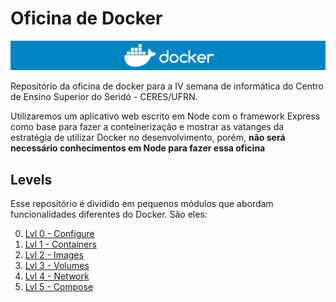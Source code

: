 # Oficina de Docker

![Banner Docker](./assets/docker-banner.jpg)

Repositório da oficina de docker para a IV semana de informática do Centro de Ensino Superior do Seridó - CERES/UFRN.


Utilizaremos um aplicativo web escrito em Node com o framework Express como base para fazer a conteinerização e mostrar as vatanges da estratégia de utilizar Docker no desenvolvimento, porém, **não será necessário conhecimentos em Node para fazer essa oficina**

## Levels
Esse repositório é dividido em pequenos módulos que abordam funcionalidades diferentes do Docker. São eles:

0. [Lvl 0 - Configure](http://github.com/victorhundo/docker-ceres/tree/master/lvl.0.configure)
1. [Lvl 1 - Containers](http://github.com/victorhundo/docker-ceres/tree/master/lvl.1.containers)
2. [Lvl 2 - Images](http://github.com/victorhundo/docker-ceres/tree/master/lvl.2.images)
3. [Lvl 3 - Volumes](http://github.com/victorhundo/docker-ceres/tree/master/lvl.3.volumes)
4. [Lvl 4 - Network](http://github.com/victorhundo/docker-ceres/tree/master/lvl.4.network)
5. [Lvl 5 - Compose](http://github.com/victorhundo/docker-ceres/tree/master/lvl.5.compose)
